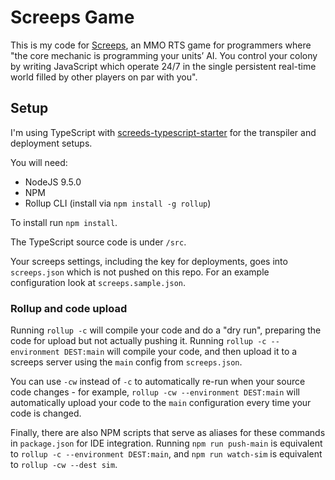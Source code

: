 # Screeps Game

This is my code for [Screeps](https://screeps.com/), an MMO RTS game for programmers where "the core mechanic is programming your units’ AI. You control your colony by writing JavaScript which operate 24/7 in the single persistent real-time world filled by other players on par with you".

## Setup

I'm using TypeScript with [screeds-typescript-starter](https://screepers.gitbooks.io/screeps-typescript-starter/) for the transpiler and deployment setups.

You will need:

 - NodeJS 9.5.0
 - NPM
 - Rollup CLI (install via `npm install -g rollup`)

To install run `npm install`.

The TypeScript source code is under `/src`.

Your screeps settings, including the key for deployments, goes into `screeps.json` which is not pushed on this repo. For an example configuration look at `screeps.sample.json`.

### Rollup and code upload

Running `rollup -c` will compile your code and do a "dry run", preparing the code for upload but not actually pushing it. Running `rollup -c --environment DEST:main` will compile your code, and then upload it to a screeps server using the `main` config from `screeps.json`.

You can use `-cw` instead of `-c` to automatically re-run when your source code changes - for example, `rollup -cw --environment DEST:main` will automatically upload your code to the `main` configuration every time your code is changed.

Finally, there are also NPM scripts that serve as aliases for these commands in `package.json` for IDE integration. Running `npm run push-main` is equivalent to `rollup -c --environment DEST:main`, and `npm run watch-sim` is equivalent to `rollup -cw --dest sim`.
